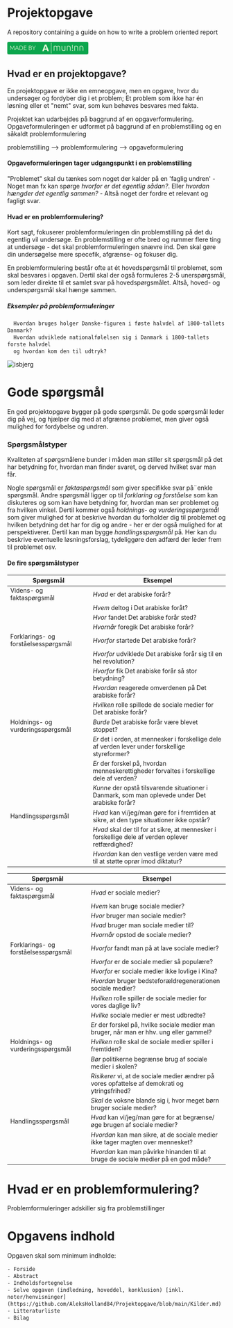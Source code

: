 # Projektopgave
A repository containing a guide on how to write a problem oriented report

[![RealPython](https://github.com/AleksHolland84/Projektopgave/blob/main/images/a_muninn.png)](https://github.com/AleksHolland84/Projektopgave/blob/main/README.md)

## Hvad er en projektopgave?

En projektopgave er ikke en emneopgave, men en opgave, hvor du undersøger og fordyber dig i et problem; Et problem som ikke har én løsning eller et "nemt" svar, som kun behøves besvares med fakta.

Projektet kan udarbejdes på baggrund af en opgaverformulering. Opgaveformuleringen er udformet på baggrund af en problemstilling og en såkaldt problemformulering

problemstilling -->  problemformulering --> opgaveformulering

#### Opgaveformuleringen tager udgangspunkt i en problemstilling
"Problemet" skal du tænkes som noget der kalder på en 'faglig undren' - Noget man fx kan spørge *hvorfor er det egentlig sådan?*. Eller *hvordan hængder det egentlig sammen?* - Altså noget der fordre et relevant og fagligt svar.

#### Hvad er en problemformulering?
Kort sagt, fokuserer problemformuleringen din problemstilling på det du egentlig vil undersøge. En problemstilling er ofte bred og rummer flere ting at undersøge - det skal problemformuleringen snævre ind. Den skal gøre din undersøgelse mere specefik, afgrænse- og fokuser dig. 

En problemformulering består ofte at ét hovedspørgsmål til problemet, som skal besvares i opgaven. Dertil skal der også formuleres 2-5 unerspørgsmål, som leder direkte til et samlet svar på hovedspørgsmålet. Altså, hoved- og underspørgsmål skal hænge sammen. 


##### Eksempler på problemformuleringer
      Hvordan bruges holger Danske-figuren i føste halvdel af 1800-tallets Danmark?
      Hvordan udviklede nationalfølelsen sig i Danmark i 1800-tallets forste halvdel 
      og hvordan kom den til udtryk?
      
      
![isbjerg](https://www.metteullersted.dk/wp/wp-content/uploads/2014/09/isbjerget_web1.jpg)



# Gode spørgsmål

En god projektopgave bygger på gode spørgsmål. De gode spørgsmål leder dig på vej, og hjælper dig med at afgrænse problemet, men giver også mulighed for fordybelse og undren.

### Spørgsmålstyper
Kvaliteten af spørgsmålene bunder i måden man stiller sit spørgsmål på  det har betydning for, hvordan man finder svaret, og derved hvilket svar man får.

Nogle spørgsmål er *faktaspørgsmål* som giver specifikke svar på¨enkle spørgsmål.
Andre spørgsmål ligger op til *forklaring og forståelse* som kan diskuteres og som kan have betydning for, hvordan man ser problemet og fra hvilken vinkel.
Dertil kommer også *holdnings- og vurderingsspørgsmål* som giver mulighed for at beskrive hvordan du forholder dig til problemet og hvilken betydning det har for dig og andre - her er der også mulighed for at perspektiverer. 
Dertil kan man bygge *handlingsspørgsmål* på. Her kan du beskrive eventuelle løsningsforslag, tydeliggøre den adfærd der leder frem til problemet osv.


#### De fire spørgsmålstyper


|**Spørgsmål**|**Eksempel**|
|-------------------------|--------------------------------|
|Videns- og faktaspørgsmål| *Hvad* er det arabiske forår? |
|                         | *Hvem* deltog i Det arabiske foråt? |
|                         | *Hvor* fandet Det arabiske forår sted? |
|                         |*Hvornår* foregik Det arabiske forår?|
|Forklarings- og forståelsesspørgsmål|*Hvorfor* startede Det arabiske forår? |
||*Hvorfor* udviklede Det arabiske forår sig til en hel revolution?|
||*Hvorfor* fik Det arabiske forår så stor betydning?|
||*Hvordan* reagerede omverdenen på Det arabiske forår?|
||*Hvilken* rolle spillede de sociale medier for Det arabiske forår?|
|Holdnings- og vurderingsspørgsmål|*Burde* Det arabiske forår være blevet stoppet? |
||*Er* det i orden, at mennesker i forskellige dele af verden lever under forskellige styreformer? |
||*Er* der forskel på, hvordan menneskerettigheder forvaltes i forskellige dele af verden? |
||*Kunne* der opstå tilsvarende situationer i Danmark, som man oplevede under Det arabiske forår? |
|Handlingsspørgsmål|*Hvad* kan vi/jeg/man gøre for i fremtiden at sikre, at den type situationer ikke opstår?|
||*Hvad* skal der til for at sikre, at mennesker i forskellige dele af verden oplever retfærdighed?|
||*Hvordan* kan den vestlige verden være med til at støtte oprør imod diktatur?|

|**Spørgsmål**|**Eksempel**|
|-------------------------|--------------------------------|
|Videns- og faktaspørgsmål|*Hvad* er sociale medier?|
||*Hvem* kan bruge sociale medier?|
||*Hvor* bruger man sociale medier?|
||*Hvad* bruger man sociale medier til?|
||*Hvornår* opstod de sociale medier?|
|Forklarings- og forståelsesspørgsmål|*Hvorfor* fandt man på at lave sociale medier?|
||*Hvorfor* er de sociale medier så populære?|
||*Hvorfor* er sociale medier ikke lovlige i Kina?|
||*Hvordan* bruger bedsteforældregenerationen sociale medier?|
||*Hvilken* rolle spiller de sociale medier for vores daglige liv?|
||*Hvilke* sociale medier er mest udbredte?|
||*Er* der forskel på, hvilke sociale medier man bruger, når man er hhv. ung eller gammel?|
|Holdnings- og vurderingsspørgsmål|*Hvilken* rolle skal de sociale medier spiller i fremtiden? |
||*Bør* politikerne begrænse brug af sociale medier i skolen?|
||*Risikerer* vi, at de sociale medier ændrer på vores opfattelse af demokrati og ytringsfrihed?|
||*Skal* de voksne blande sig i, hvor meget børn bruger sociale medier?|
|Handlingsspørgsmål|*Hvad* kan vi/jeg/man gøre for at begrænse/øge brugen af sociale medier?|
||*Hvordan* kan man sikre, at de sociale medier ikke tager magten over mennesket?|
||*Hvordan* kan man påvirke hinanden til at bruge de sociale medier på en god måde?|


# Hvad er en problemformulering?
Problemformuleringer adskiller sig fra problemstillinger

# Opgavens indhold

Opgaven skal som minimum indholde:
```
- Forside
- Abstract
- Indholdsfortegnelse
- Selve opgaven (indledning, hoveddel, konklusion) [inkl. noter/henvisninger](https://github.com/AleksHolland84/Projektopgave/blob/main/Kilder.md)
- Litteraturliste
- Bilag
```

